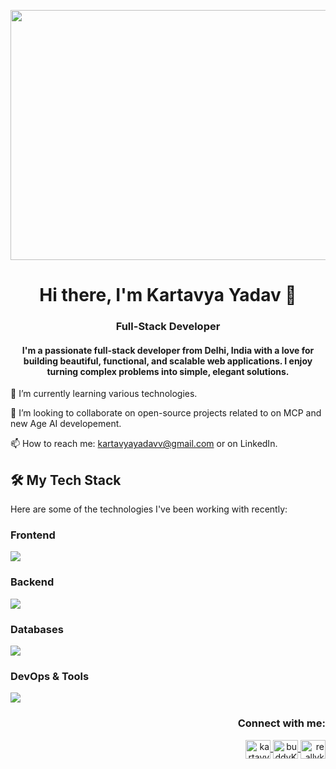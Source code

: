 <p align="center">
<img width="1698" height="400" alt="Image" src="https://github.com/user-attachments/assets/5ab48f3e-dc6b-4db5-96a2-2f3c5bda23d1" />
</p>

<h1 align="center"> Hi there, I'm Kartavya Yadav 👋 </h1>
<h3 align="center">Full-Stack Developer</h3>

<h4 align="center"> I'm a passionate full-stack developer from Delhi, India with a love for building beautiful, functional, and scalable web applications. I enjoy turning complex problems into simple, elegant solutions. </h4>

🌱 I’m currently learning various technologies.

👯 I’m looking to collaborate on open-source projects related to on MCP and new Age AI developement.

📫 How to reach me: kartavyayadavv@gmail.com or on LinkedIn.

<h2> 🛠️ My Tech Stack </h2>
Here are some of the technologies I've been working with recently:

<h3>
  Frontend
</h3>

<span>
  <a href="https://skillicons.dev">
    <img src="https://skillicons.dev/icons?i=js,react,html,css" />
  </a>
</span>

<h3>
  Backend
</h3>


<span>
  <a href="https://skillicons.dev">
    <img src="https://skillicons.dev/icons?i=spring,nodejs,fastapi,py" />
  </a>
</span>

<h3>
  Databases
</h3>

<p>
  <a href="https://skillicons.dev">
    <img src="https://skillicons.dev/icons?i=mongodb,postgres,mysql" />
  </a>
</p>

<h3>
  DevOps & Tools
</h3>

<p>
  <a href="https://skillicons.dev">
    <img src="https://skillicons.dev/icons?i=git,docker,aws,vscode,jenkins,vim,postman,c,java" />
  </a>
</p>

<!-- 📊 My GitHub Stats
<p align="center">
<img height="180em" src="https://www.google.com/search?q=https://github-readme-stats.vercel.app/api%3Fusername%3DKartavyaY%26show_icons%3Dtrue%26theme%3Ddracula%26include_all_commits%3Dtrue%26count_private%3Dtrue"/>
<img height="180em" src="https://www.google.com/search?q=https://github-readme-stats.vercel.app/api/top-langs/%3Fusername%3DKartavyaY%26layout%3Dcompact%26langs_count%3D8%26theme%3Ddracula"/>
</p> -->

<!-- 🏆 My Featured Projects
<table border="0" cellpadding="10">
<tr>
<td width="50%">
<h3 align="center">Project Title 1</h3>
<p align="center">
<a href="[LINK_TO_PROJECT_REPO]" target="_blank">
<img width="100%" src="https://www.google.com/search?q=https://placehold.co/400x200/313131/999999%3Ftext%3DProject%2B1%2BScreenshot" alt="Project 1 Screenshot"/>
</a>
<br>
<em>A short, punchy description of your project. What problem does it solve? What technologies did you use?</em>
<br><br>
<a href="[LINK_TO_PROJECT_REPO]" target="_blank">View on GitHub</a> |
<a href="[LINK_TO_LIVE_DEMO]" target="_blank">Live Demo</a>
</p>
</td>
<td width="50%">
<h3 align="center">Project Title 2</h3>
<p align="center">
<a href="[LINK_TO_PROJECT_REPO]" target="_blank">
<img width="100%" src="https://www.google.com/search?q=https://placehold.co/400x200/313131/999999%3Ftext%3DProject%2B2%2BScreenshot" alt="Project 2 Screenshot"/>
</a>
<br>
<em>A short, punchy description of your project. What problem does it solve? What technologies did you use?</em>
<br><br>
<a href="[LINK_TO_PROJECT_REPO]" target="_blank">View on GitHub</a> |
<a href="[LINK_TO_LIVE_DEMO]" target="_blank">Live Demo</a>
</p>
</td>
</tr>
</table> -->

<h3 align="right"> Connect with me: </h3>
<p align="right">
  <a href="https://linkedin.com/in/kartavyayadav" target="_blank">
    <img align="center" src="https://raw.githubusercontent.com/rahuldkjain/github-profile-readme-generator/master/src/images/icons/Social/linked-in-alt.svg" alt="kartavyayadav" height="30" width="40" />
  </a>
  <a href="https://twitter.com/buddyKartavya" target="_blank">
    <img align="center" src="https://raw.githubusercontent.com/rahuldkjain/github-profile-readme-generator/master/src/images/icons/Social/twitter.svg" alt="buddyKartavya" height="30" width="40" />
  </a>
  <a href="https://instagram.com/reallykartavya" target="_blank">
    <img align="center" src="https://raw.githubusercontent.com/rahuldkjain/github-profile-readme-generator/master/src/images/icons/Social/instagram.svg" alt="reallykartavya" height="30" width="40" />
  </a>
</p>
